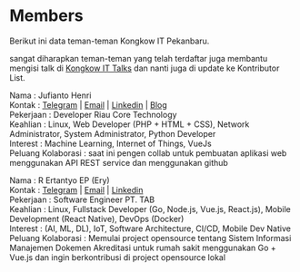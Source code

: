 # Members
Berikut ini data teman-teman Kongkow IT Pekanbaru. 

sangat diharapkan teman-teman yang telah terdaftar juga membantu mengisi talk di [Kongkow IT Talks](https://github.com/KongkowITPekanbaru/kwit-talks) dan nanti juga di update ke Kontributor List.

Nama : Jufianto Henri  
Kontak : [Telegram](https://t.me/jufiantohenri) | [Email](mailto://jufiantohendri@gmail.com) | [Linkedin](https://www.linkedin.com/in/jufianto/) | [Blog](https://blog.jufianto.com)   
Pekerjaan : Developer Riau Core Technology  
Keahlian : Linux, Web Developer (PHP + HTML + CSS), Network Administrator, System Administrator, Python Developer  
Interest : Machine Learning, Internet of Things, VueJs  
Peluang Kolaborasi : saat ini pengen collab untuk pembuatan aplikasi web menggunakan API REST service dan menggunakan github 

Nama : R Ertantyo EP (Ery)  
Kontak : [Telegram](https://t.me/eoreid) | [Email](mailto://eore26@gmail.com) | [Linkedin](https://id.linkedin.com/in/ertantyo-edi-prabowo-010216166)  
Pekerjaan : Software Engineer PT. TAB  
Keahlian : Linux, Fullstack Developer (Go, Node.js, Vue.js, React.js), Mobile Development (React Native), DevOps (Docker)  
Interest : (AI, ML, DL), IoT, Software Architecture, CI/CD, Mobile Dev Native  
Peluang Kolaborasi : Memulai project opensource tentang Sistem Informasi Manajemen Dokemen Akreditasi untuk rumah sakit menggunakan Go + Vue.js dan ingin berkontribusi di project opensource lokal  
#
